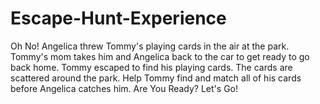 # Escape-Hunt-Experience

Oh No! Angelica threw Tommy's playing cards in the air at the park. Tommy's mom takes him and Angelica back to the car to get ready to go back home. Tommy escaped to find his playing cards. The cards are scattered around the park. Help Tommy find and match all of his cards before Angelica catches him. Are You Ready? Let's Go!
